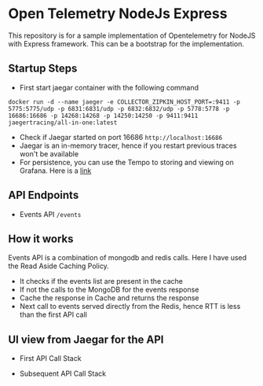 # Open Telemetry NodeJs Express
This repository is for a sample implementation of Opentelemetry for NodeJS with Express framework. This can be a bootstrap for the implementation.

## Startup Steps

- First start jaegar container with the following command

```
docker run -d --name jaeger -e COLLECTOR_ZIPKIN_HOST_PORT=:9411 -p 5775:5775/udp -p 6831:6831/udp -p 6832:6832/udp -p 5778:5778 -p 16686:16686 -p 14268:14268 -p 14250:14250 -p 9411:9411 jaegertracing/all-in-one:latest
```

- Check if Jaegar started on port 16686 `http://localhost:16686`
- Jaegar is an in-memory tracer, hence if you restart previous traces won't be available
- For persistence, you can use the Tempo to storing and viewing on Grafana. Here is a [link](https://grafana.com/blog/2021/09/23/intro-to-distributed-tracing-with-tempo-opentelemetry-and-grafana-cloud/)

## API Endpoints

- Events API `/events`

## How it works

Events API is a combination of mongodb and redis calls. Here I have used the Read Aside Caching Policy. 

- It checks if the events list are present in the cache
- If not the calls to the MongoDB for the events response
- Cache the response in Cache and returns the response
- Next call to events served directly from the Redis, hence RTT is less than the first API call

## UI view from Jaegar for the API

- First API Call Stack


- Subsequent API Call Stack


